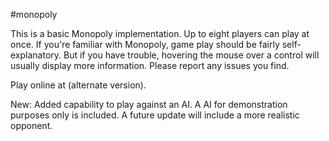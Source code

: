 #monopoly

This is a basic Monopoly implementation. Up to eight players can play at once. If you're familiar with Monopoly, game play should be fairly self-explanatory. But if you have trouble, hovering the mouse over a control will usually display more information. Please report any issues you find.

Play online at  (alternate version).

New: Added capability to play against an AI. A AI for demonstration purposes only is included. A future update will include a more realistic opponent.
